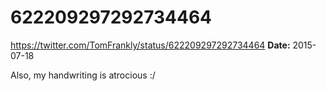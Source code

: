 # 622209297292734464
https://twitter.com/TomFrankly/status/622209297292734464
**Date:** 2015-07-18

Also, my handwriting is atrocious :/
